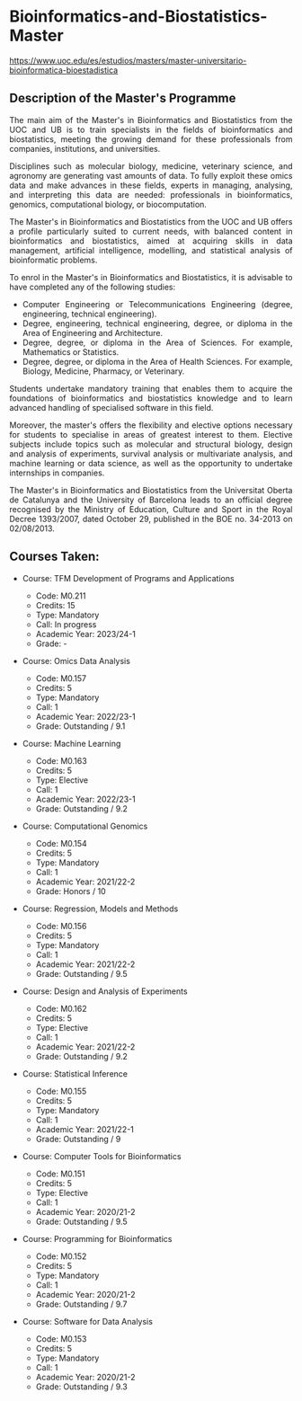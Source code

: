 <div align="justify">

# Bioinformatics-and-Biostatistics-Master

https://www.uoc.edu/es/estudios/masters/master-universitario-bioinformatica-bioestadistica

## **Description of the Master's Programme**

The main aim of the Master's in Bioinformatics and Biostatistics from the UOC and UB is to train specialists in the fields of bioinformatics and biostatistics, meeting the growing demand for these professionals from companies, institutions, and universities.

Disciplines such as molecular biology, medicine, veterinary science, and agronomy are generating vast amounts of data. To fully exploit these omics data and make advances in these fields, experts in managing, analysing, and interpreting this data are needed: professionals in bioinformatics, genomics, computational biology, or biocomputation.

The Master's in Bioinformatics and Biostatistics from the UOC and UB offers a profile particularly suited to current needs, with balanced content in bioinformatics and biostatistics, aimed at acquiring skills in data management, artificial intelligence, modelling, and statistical analysis of bioinformatic problems.

To enrol in the Master's in Bioinformatics and Biostatistics, it is advisable to have completed any of the following studies:

- Computer Engineering or Telecommunications Engineering (degree, engineering, technical engineering).
- Degree, engineering, technical engineering, degree, or diploma in the Area of Engineering and Architecture.
- Degree, degree, or diploma in the Area of Sciences. For example, Mathematics or Statistics.
- Degree, degree, or diploma in the Area of Health Sciences. For example, Biology, Medicine, Pharmacy, or Veterinary.

Students undertake mandatory training that enables them to acquire the foundations of bioinformatics and biostatistics knowledge and to learn advanced handling of specialised software in this field.

Moreover, the master's offers the flexibility and elective options necessary for students to specialise in areas of greatest interest to them. Elective subjects include topics such as molecular and structural biology, design and analysis of experiments, survival analysis or multivariate analysis, and machine learning or data science, as well as the opportunity to undertake internships in companies.

The Master's in Bioinformatics and Biostatistics from the Universitat Oberta de Catalunya and the University of Barcelona leads to an official degree recognised by the Ministry of Education, Culture and Sport in the Royal Decree 1393/2007, dated October 29, published in the BOE no. 34-2013 on 02/08/2013.

## Courses Taken:

- Course: TFM Development of Programs and Applications
  - Code: M0.211
  - Credits: 15
  - Type: Mandatory
  - Call: In progress
  - Academic Year: 2023/24-1
  - Grade: -

- Course: Omics Data Analysis
  - Code: M0.157
  - Credits: 5
  - Type: Mandatory
  - Call: 1
  - Academic Year: 2022/23-1
  - Grade: Outstanding / 9.1

- Course: Machine Learning
  - Code: M0.163
  - Credits: 5
  - Type: Elective
  - Call: 1
  - Academic Year: 2022/23-1
  - Grade: Outstanding / 9.2

- Course: Computational Genomics
  - Code: M0.154
  - Credits: 5
  - Type: Mandatory
  - Call: 1
  - Academic Year: 2021/22-2
  - Grade: Honors / 10

- Course: Regression, Models and Methods
  - Code: M0.156
  - Credits: 5
  - Type: Mandatory
  - Call: 1
  - Academic Year: 2021/22-2
  - Grade: Outstanding / 9.5

- Course: Design and Analysis of Experiments
  - Code: M0.162
  - Credits: 5
  - Type: Elective
  - Call: 1
  - Academic Year: 2021/22-2
  - Grade: Outstanding / 9.2

- Course: Statistical Inference
  - Code: M0.155
  - Credits: 5
  - Type: Mandatory
  - Call: 1
  - Academic Year: 2021/22-1
  - Grade: Outstanding / 9

- Course: Computer Tools for Bioinformatics
  - Code: M0.151
  - Credits: 5
  - Type: Elective
  - Call: 1
  - Academic Year: 2020/21-2
  - Grade: Outstanding / 9.5

- Course: Programming for Bioinformatics
  - Code: M0.152
  - Credits: 5
  - Type: Mandatory
  - Call: 1
  - Academic Year: 2020/21-2
  - Grade: Outstanding / 9.7

- Course: Software for Data Analysis
  - Code: M0.153
  - Credits: 5
  - Type: Mandatory
  - Call: 1
  - Academic Year: 2020/21-2
  - Grade: Outstanding / 9.3
</div>
